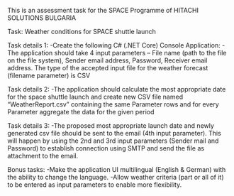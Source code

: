 This is an assessment task for the SPACE Programme of HITACHI SOLUTIONS BULGARIA

Task:
Weather conditions for SPACE shuttle launch

Task details 1:
-Create the following C# (.NET Core) Console Application:
-The application should take 4 input parameters – File name (path to the file on the file system), Sender email address, Password, Receiver email address.
The type of the accepted input file for the weather forecast (filename parameter) is CSV

Task details 2:
-The application should calculate the most appropriate date for the space shuttle launch and create new CSV file named “WeatherReport.csv” containing the same Parameter
rows and for every Parameter aggregate the data for the given period

Task details 3:
-The proposed most appropriate launch date and newly generated csv file should be sent to the email (4th input parameter). This will happen by using the 2nd and 3rd input parameters (Sender mail and Password) to establish connection using SMTP and send the file as attachment to the email.

Bonus tasks:
-Make the application UI multilingual (English & German) with the ability to change the language.
-Allow weather criteria (part or all of it) to be entered as input parameters to enable more flexibility.
